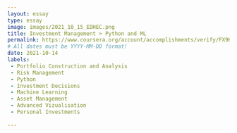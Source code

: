 ```yaml
---
layout: essay
type: essay
image: images/2021_10_15_EDHEC.png
title: Investment Management > Python and ML
permalink: https://www.coursera.org/account/accomplishments/verify/FX9HH3QDJH3B
# All dates must be YYYY-MM-DD format!
date: 2021-10-14
labels:
 - Portfolio Construction and Analysis
 - Risk Management
 - Python
 - Investment Decisions
 - Machine Learning
 - Asset Management
 - Advanced Vizualisation
 - Personal Investments
  
---
```

